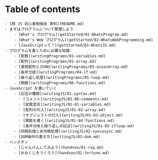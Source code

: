 # Table of contents

    - [脱 JS 初心者勉強会 資料](README.md)
    - まずはプログラムについて整理しよう
        - [What's プログラム](getStarted/01-WhatsProgram.md)
        - [What's Web プログラム](getStarted/02-WhatsWebProgramming.md)
        - [JavaScriptって？](getStarted/03-WhatsJS.md)
    - プログラムを書くために必要な知識
        - [変数](writingPrograms/01-variables.md)
        - [配列](writingPrograms/02-array.md)
        - [連想配列とJSON](writingPrograms/03-assocArray.md)
        - [条件分岐](writingPrograms/04-if.md)
        - [繰り返し処理](writingPrograms/05-loop.md)
        - [関数](writingPrograms/06-functions.md)
    - JavaScript を書いていく
        - [記法の種類](writingJS/01-syntax.md)
          - [コメント](writingJS/01-00-comments.md)
          - [変数宣言](writingJS/01-01-variables.md)
          - [配列の代入](writingJS/01-02-array.md)
          - [オブジェクトの代入](writingJS/01-03-object.md)
          - [関数を書く](writingJS/01-04-functions.md)
          - [条件分岐と繰り返しの記述](writingJS/01-05-ifloop.md)
        - [同期処理と非同期処理](writingJS/02-syncasync.md)
        - [DOM操作の書き方](writingJS/03-dom.md)
    - ハンズオン
        - [じゃんけんしてみよう](handson/01-rsp.md)
        - [おみくじをつくろう](handson/02-fortune.md)
